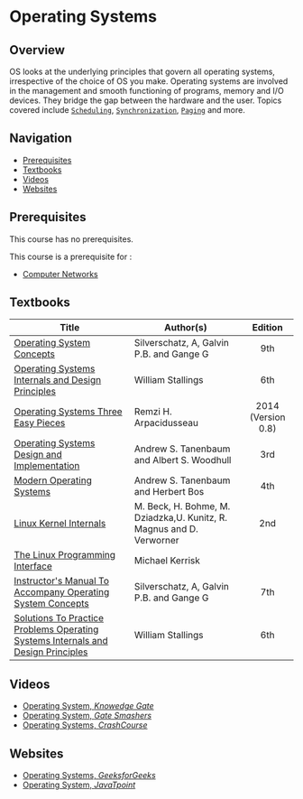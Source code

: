 
# Operating Systems

## Overview
OS looks at the underlying principles that govern all operating systems, irrespective of the choice of OS you make. Operating systems are involved in the management and smooth functioning of programs, memory and I/O devices. They bridge the gap between the hardware and the user. Topics covered include [`Scheduling`](https://en.wikipedia.org/wiki/Scheduling_(computing)), [`Synchronization`](https://en.wikipedia.org/wiki/Synchronization_(computer_science)), [`Paging`](https://en.wikipedia.org/wiki/Paging) and more. 

## Navigation

*   [Prerequisites](#prerequisites)
*   [Textbooks](#textbooks)
*   [Videos](#videos)
*   [Websites](#websites)

## Prerequisites

This course has no prerequisites.

This course is a prerequisite for : 

*   [Computer Networks](../CSF303)


## Textbooks

| Title | Author(s) | Edition |
| -------------|-------------|:-----:|
| [Operating System Concepts](https://drive.google.com/file/d/1_lLlhYRJEw-f3z9pR0dTKJcvszQKqKFT/view?usp=sharing) | Silverschatz, A, Galvin P.B. and Gange G | 9th
| [Operating Systems Internals and Design Principles](https://drive.google.com/file/d/1M3mxCdMUiC90jH8ppt22nar6m9ylr17i/view?usp=sharing)| William Stallings | 6th
| [Operating Systems Three Easy Pieces](https://drive.google.com/file/d/1rxzeZj2B9BS4-5H7ZF3KY1t57GJs5ca4/view?usp=sharing)| Remzi H. Arpacidusseau| 2014 (Version 0.8)
| [Operating Systems Design and Implementation](https://drive.google.com/file/d/1MLHBuOVMtlOBKsC0OydhjInG2NkXOfHK/view?usp=sharing) | Andrew S. Tanenbaum and Albert S. Woodhull | 3rd
| [Modern Operating Systems](https://drive.google.com/file/d/19qbB6gg2xNfL-te3MQBj9iIToH4WE6HN/view?usp=sharing) | Andrew S. Tanenbaum and Herbert Bos | 4th
| [Linux Kernel Internals](https://drive.google.com/file/d/1oP4dn19ex5lRK6RZld6PWZIG_05UnWb-/view?usp=sharing) | M. Beck, H. Bohme, M. Dziadzka,U. Kunitz, R. Magnus and D. Verworner | 2nd
| [The Linux Programming Interface](https://drive.google.com/file/d/1B9NUIZ0SHgPBOIswO_El7ioRDMS19dux/view?usp=sharing)| Michael Kerrisk | 
| [Instructor's Manual To Accompany Operating System Concepts](https://drive.google.com/file/d/1xvbwR5g-t1iyMtpEI_GbAdVkuA4Jflj3/view?usp=sharing) | Silverschatz, A, Galvin P.B. and Gange G | 7th
| [Solutions To Practice Problems Operating Systems Internals and Design Principles](https://drive.google.com/file/d/1Pih8jrpW8ci415N4BGtmGS66tEXjGmid/view?usp=sharing) | William Stallings | 6th

## Videos
*   [Operating System, *Knowedge Gate*](https://www.youtube.com/playlist?list=PLmXKhU9FNesSFvj6gASuWmQd23Ul5omtD)
*   [Operating System, *Gate Smashers*](https://www.youtube.com/playlist?list=PLxCzCOWd7aiGz9donHRrE9I3Mwn6XdP8p)
*   [Operating Systems, *CrashCourse*](https://www.youtube.com/watch?v=26QPDBe-NB8)

## Websites
*   [Operating Systems, *GeeksforGeeks*](https://www.geeksforgeeks.org/operating-systems/)
*   [Operating System, *JavaTpoint*](https://www.javatpoint.com/os-tutorial)
